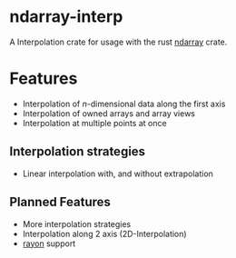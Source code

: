 # ndarray-interp
A Interpolation crate for usage with the rust [ndarray](https://crates.io/crates/ndarray) crate.

# Features
 - Interpolation of _n_-dimensional data along the first axis
 - Interpolation of owned arrays and array views
 - Interpolation at multiple points at once

## Interpolation strategies
 - Linear interpolation with, and without extrapolation

## Planned Features
 - More interpolation strategies
 - Interpolation along 2 axis (2D-Interpolation)
 - [rayon](https://crates.io/crates/rayon) support
